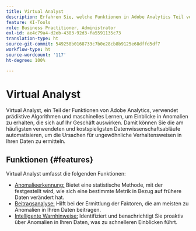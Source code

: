```yaml
---
title: Virtual Analyst
description: Erfahren Sie, welche Funktionen in Adobe Analytics Teil von Virtual Analyst sind.
feature: KI-Tools
role: Business Practitioner, Administrator
exl-id: ae4c79a4-d2eb-4383-92d3-fa5591135c73
translation-type: ht
source-git-commit: 549258b0168733c7b0e28cb8b9125e68dffd5df7
workflow-type: ht
source-wordcount: '117'
ht-degree: 100%

---
```


# Virtual Analyst

Virtual Analyst, ein Teil der Funktionen von Adobe Analytics, verwendet prädiktive Algorithmen und maschinelles Lernen, um Einblicke in Anomalien zu erhalten, die sich auf Ihr Geschäft auswirken. Damit können Sie die am häufigsten verwendeten und kostspieligsten Datenwissenschaftsabläufe automatisieren, um die Ursachen für ungewöhnliche Verhaltensweisen in Ihren Daten zu ermitteln.

## Funktionen {#features}

Virtual Analyst umfasst die folgenden Funktionen:

* [Anomalieerkennung:](c-anomaly-detection/anomaly-detection.md) Bietet eine statistische Methode, mit der festgestellt wird, wie sich eine bestimmte Metrik in Bezug auf frühere Daten verändert hat.
* [Beitragsanalyse:](contribution-analysis/run-contribution-analysis.md) Hilft bei der Ermittlung der Faktoren, die am meisten zu Anomalien in Ihren Daten beitragen.
* [Intelligente Warnhinweise:](../c-intelligent-alerts/intellligent-alerts.md) Identifiziert und benachrichtigt Sie proaktiv über Anomalien in Ihren Daten, was zu schnelleren Einblicken führt.

